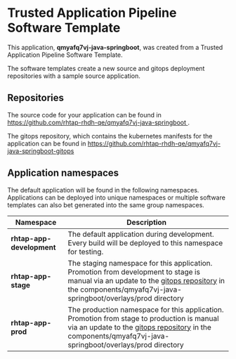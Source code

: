 # Trusted Application Pipeline Software Template

This application, **qmyafq7vj-java-springboot**, was created from a Trusted Application Pipeline Software Template.

The software templates create a new source and gitops deployment repositories with a sample source application. 

## Repositories

The source code for your application can be found in [https://github.com/rhtap-rhdh-qe/qmyafq7vj-java-springboot ](https://github.com/rhtap-rhdh-qe/qmyafq7vj-java-springboot ).
 
The gitops repository, which contains the kubernetes manifests for the application can be found in 
[https://github.com/rhtap-rhdh-qe/qmyafq7vj-java-springboot-gitops ](https://github.com/rhtap-rhdh-qe/qmyafq7vj-java-springboot-gitops ) 

## Application namespaces 

The default application will be found in the following namespaces. Applications can be deployed into unique namespaces or multiple software templates can also bet generated into the same group namespaces.  

|  Namespace   |  Description   |  
| -------- | -------- |   
| **rhtap-app-development** | The default application during development. Every build will be deployed to this namespace for testing. | 
| **rhtap-app-stage** | The staging namespace for this application. Promotion from development to stage is manual via an update to the [gitops repository](https://github.com/rhtap-rhdh-qe/qmyafq7vj-java-springboot-gitops ) in the components/qmyafq7vj-java-springboot/overlays/prod directory |  
| **rhtap-app-prod** | The production namespace for this application. Promotion from stage to production is manual via an update to the [gitops repository](https://github.com/rhtap-rhdh-qe/qmyafq7vj-java-springboot-gitops ) in the components/qmyafq7vj-java-springboot/overlays/prod directory | 